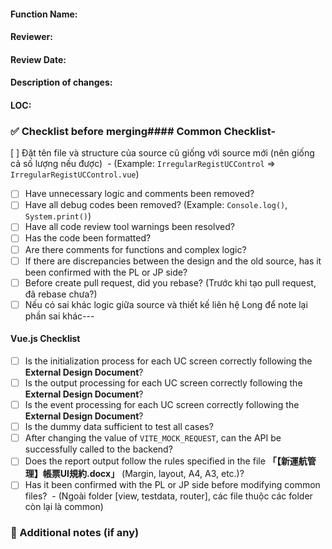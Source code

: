 #### Function Name:
<!--Ví dụ: KT_AFR ATFM EDCT情報照会機能-->
#### Reviewer:
<!--Vui lòng điền tên người review-->
#### Review Date:
<!--Vui lòng điền ngày tháng hiện tại-->
#### Description of changes:
<!--Vui lòng mô tả chi tiết những thay đổi mà bạn đã thực hiện trong pull request này. Cung cấp bối cảnh và lý do cho sự thay đổi, nếu có thể.-->
#### LOC:<!--Vui lòng điền số dòng code tạo mới và chỉnh sửa (Không cần đếm số dòng code delete, file common, không chỉnh sửa)-->
### ✅ Checklist before merging#### Common Checklist- 
[ ] Đặt tên file và structure của source cũ giống với source mới (nên giống cả số lượng nếu được)  - (Example: `IrregularRegistUCControl` ⇒ `IrregularRegistUCControl.vue`)
- [ ] Have unnecessary logic and comments been removed?
- [ ] Have all debug codes been removed? (Example: `Console.log()`, `System.print()`)
- [ ] Have all code review tool warnings been resolved?
- [ ] Has the code been formatted?
- [ ] Are there comments for functions and complex logic?
- [ ] If there are discrepancies between the design and the old source, has it been confirmed with the PL or JP side?
- [ ] Before create pull request, did you rebase? (Trước khi tạo pull request, đã rebase chưa?)
- [ ] Nếu có sai khác logic giữa source và thiết kế liên hệ Long để note lại phần sai khác---
#### Vue.js Checklist
- [ ] Is the initialization process for each UC screen correctly following the **External Design Document**?
- [ ] Is the output processing for each UC screen correctly following the **External Design Document**?
- [ ] Is the event processing for each UC screen correctly following the **External Design Document**?
- [ ] Is the dummy data sufficient to test all cases?
- [ ] After changing the value of `VITE_MOCK_REQUEST`, can the API be successfully called to the backend?
- [ ] Does the report output follow the rules specified in the file 
**「【新運航管理】帳票UI規約.docx」** (Margin, layout, A4, A3, etc.)?
- [ ] Has it been confirmed with the PL or JP side before modifying common files?  - (Ngoài folder [view, testdata, router], các file thuộc các folder còn lại là common)
### 📌 Additional notes (if any)
<!-- Ghi chú khác (nếu cần) -->